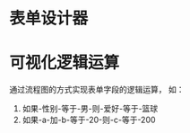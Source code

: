 # 表单设计器


# 可视化逻辑运算
 通过流程图的方式实现表单字段的逻辑运算，
 如：
 1. 如果-性别-等于-男-则-爱好-等于-篮球
 2. 如果-a-加-b-等于-20-则-c-等于-200